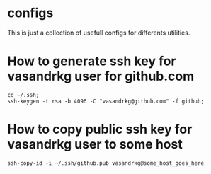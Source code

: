 # configs
This is just a collection of usefull configs for differents utilities.

# How to generate ssh key for vasandrkg user for github.com
```
cd ~/.ssh;
ssh-keygen -t rsa -b 4096 -C "vasandrkg@github.com" -f github;
```
# How to copy public ssh key for vasandrkg user to some host
```
ssh-copy-id -i ~/.ssh/github.pub vasandrkg@some_host_goes_here
```
